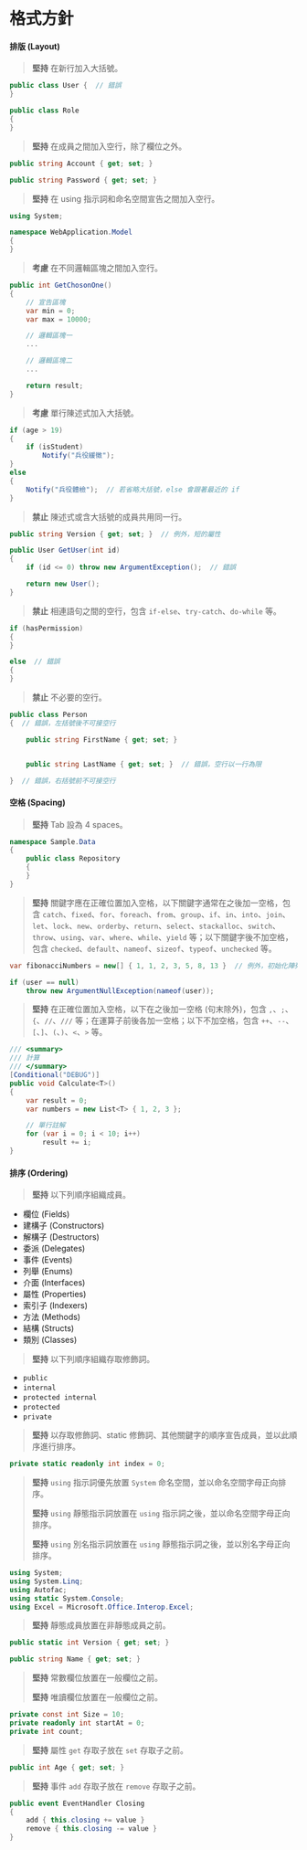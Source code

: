 # 格式方針

#### 排版 \(Layout\)

> **堅持** 在新行加入大括號。

```csharp
public class User {  // 錯誤
}

public class Role
{
}
```

> **堅持** 在成員之間加入空行，除了欄位之外。

```csharp
public string Account { get; set; }

public string Password { get; set; }
```

> **堅持** 在 using 指示詞和命名空間宣告之間加入空行。

```csharp
using System;

namespace WebApplication.Model
{
}
```

> **考慮** 在不同邏輯區塊之間加入空行。

```csharp
public int GetChosonOne()
{
    // 宣告區塊
    var min = 0;
    var max = 10000;

    // 邏輯區塊一
    ...

    // 邏輯區塊二
    ...

    return result;
}
```

> **考慮** 單行陳述式加入大括號。

```csharp
if (age > 19)
{
    if (isStudent)
        Notify("兵役緩徵");
}
else
{
    Notify("兵役體檢");  // 若省略大括號，else 會跟著最近的 if
}
```

> **禁止** 陳述式或含大括號的成員共用同一行。

```csharp
public string Version { get; set; }  // 例外，短的屬性

public User GetUser(int id)
{
    if (id <= 0) throw new ArgumentException();  // 錯誤

    return new User();
}
```

> **禁止** 相連語句之間的空行，包含 `if-else`、`try-catch`、`do-while` 等。

```csharp
if (hasPermission)
{
}

else  // 錯誤
{
}
```

> **禁止** 不必要的空行。

```csharp
public class Person
{  // 錯誤，左括號後不可接空行

    public string FirstName { get; set; }


    public string LastName { get; set; }  // 錯誤，空行以一行為限

}  // 錯誤，右括號前不可接空行
```

#### 空格 \(Spacing\)

> **堅持** Tab 設為 4 spaces。

```csharp
namespace Sample.Data
{
    public class Repository
    {
    }
}
```

> **堅持** 關鍵字應在正確位置加入空格，以下關鍵字通常在之後加一空格，包含 `catch`、`fixed`、`for`、`foreach`、`from`、`group`、`if`、`in`、`into`、`join`、`let`、`lock`、`new`、`orderby`、`return`、`select`、`stackalloc`、`switch`、`throw`、`using`、`var`、`where`、`while`、`yield` 等；以下關鍵字後不加空格，包含 `checked`、`default`、`nameof`、`sizeof`、`typeof`、`unchecked` 等。

```csharp
var fibonacciNumbers = new[] { 1, 1, 2, 3, 5, 8, 13 }  // 例外，初始化陣列

if (user == null)
    throw new ArgumentNullException(nameof(user));
```

> **堅持** 在正確位置加入空格，以下在之後加一空格 \(句末除外\)，包含 `,`、`;`、`{`、`//`、`///` 等；在運算子前後各加一空格；以下不加空格，包含 `++`、`--`、`[`、`]`、`(`、`)`、`<`、`>` 等。

```csharp
/// <summary>
/// 計算
/// </summary>
[Conditional("DEBUG")]
public void Calculate<T>()
{
    var result = 0;
    var numbers = new List<T> { 1, 2, 3 };

    // 單行註解
    for (var i = 0; i < 10; i++)
        result += i;
}
```

#### 排序 \(Ordering\)

> **堅持** 以下列順序組織成員。

* 欄位 \(Fields\)
* 建構子 \(Constructors\)
* 解構子 \(Destructors\)
* 委派 \(Delegates\)
* 事件 \(Events\)
* 列舉 \(Enums\)
* 介面 \(Interfaces\)
* 屬性 \(Properties\)
* 索引子 \(Indexers\)
* 方法 \(Methods\)
* 結構 \(Structs\)
* 類別 \(Classes\)

> **堅持** 以下列順序組織存取修飾詞。

* `public`
* `internal`
* `protected internal`
* `protected`
* `private`

> **堅持** 以存取修飾詞、static 修飾詞、其他關鍵字的順序宣告成員，並以此順序進行排序。

```csharp
private static readonly int index = 0;
```

> **堅持** `using` 指示詞優先放置 `System` 命名空間，並以命名空間字母正向排序。
>
> **堅持** `using` 靜態指示詞放置在 `using` 指示詞之後，並以命名空間字母正向排序。
>
> **堅持** `using` 別名指示詞放置在 `using` 靜態指示詞之後，並以別名字母正向排序。

```csharp
using System;
using System.Linq;
using Autofac;
using static System.Console;
using Excel = Microsoft.Office.Interop.Excel;
```

> **堅持** 靜態成員放置在非靜態成員之前。

```csharp
public static int Version { get; set; }

public string Name { get; set; }
```

> **堅持** 常數欄位放置在一般欄位之前。
>
> **堅持** 唯讀欄位放置在一般欄位之前。

```csharp
private const int Size = 10;
private readonly int startAt = 0;
private int count;
```

> **堅持** 屬性 `get` 存取子放在 `set` 存取子之前。

```csharp
public int Age { get; set; }
```

> **堅持** 事件 `add` 存取子放在 `remove` 存取子之前。

```csharp
public event EventHandler Closing
{
    add { this.closing += value }
    remove { this.closing -= value }
}
```



